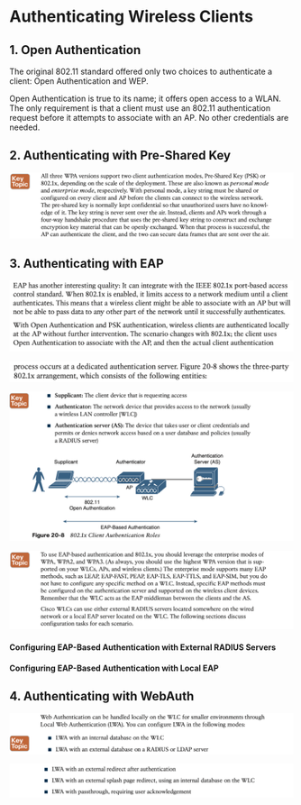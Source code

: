 # **Authenticating Wireless Clients**



## 1. **Open Authentication**

 The original 802.11 standard offered only two choices to authenticate a client: Open Authentication and WEP.

Open Authentication is true to its name; it offers open access to a WLAN. The only requirement is that a client must use an 802.11 authentication request before it attempts to associate with an AP. No other credentials are needed.



## 2. **Authenticating with Pre-Shared Key**

![image-20230701135114264](images/image-20230701135114264.png)



## 3. **Authenticating with EAP**

![image-20230701135548862](images/image-20230701135548862.png)

![image-20230701135558904](images/image-20230701135558904.png)

![image-20230701135622862](images/image-20230701135622862.png)

![image-20230701135914087](images/image-20230701135914087.png)

#### **Configuring EAP-Based Authentication with External RADIUS Servers**



#### **Configuring EAP-Based Authentication with Local EAP**

## 4. **Authenticating with WebAuth**

![image-20230701151657202](images/image-20230701151657202.png)

![image-20230701151709958](images/image-20230701151709958.png)



